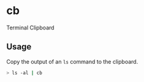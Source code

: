 # cb
Terminal Clipboard

## Usage

Copy the output of an `ls` command to the clipboard.

```bash
> ls -al | cb
```
